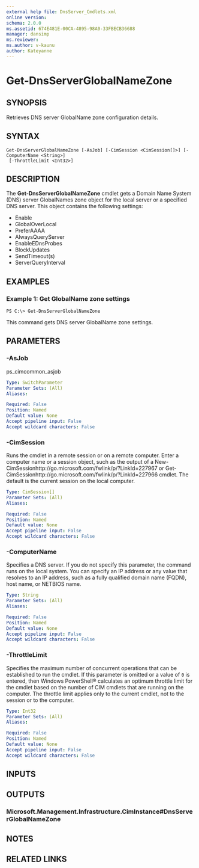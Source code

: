 ```yaml
---
external help file: DnsServer_Cmdlets.xml
online version: 
schema: 2.0.0
ms.assetid: 674E481E-00CA-4895-98A0-33FBECB36688
manager: dansimp
ms.reviewer:
ms.author: v-kaunu
author: Kateyanne
---
```


# Get-DnsServerGlobalNameZone

## SYNOPSIS
Retrieves DNS server GlobalName zone configuration details.

## SYNTAX

```
Get-DnsServerGlobalNameZone [-AsJob] [-CimSession <CimSession[]>] [-ComputerName <String>]
 [-ThrottleLimit <Int32>]
```

## DESCRIPTION
The **Get-DnsServerGlobalNameZone** cmdlet gets a Domain Name System (DNS) server GlobalNames zone object for the local server or a specified DNS server.
This object contains the following settings: 

- Enable
- GlobalOverLocal
- PreferAAAA
- AlwaysQueryServer
- EnableEDnsProbes
- BlockUpdates
- SendTimeout(s)
- ServerQueryInterval

## EXAMPLES

### Example 1: Get GlobalName zone settings
```
PS C:\> Get-DnsServerGlobalNameZone
```

This command gets DNS server GlobalName zone settings.

## PARAMETERS

### -AsJob
ps_cimcommon_asjob

```yaml
Type: SwitchParameter
Parameter Sets: (All)
Aliases: 

Required: False
Position: Named
Default value: None
Accept pipeline input: False
Accept wildcard characters: False
```

### -CimSession
Runs the cmdlet in a remote session or on a remote computer.
Enter a computer name or a session object, such as the output of a New-CimSessionhttp://go.microsoft.com/fwlink/p/?LinkId=227967 or Get-CimSessionhttp://go.microsoft.com/fwlink/p/?LinkId=227966 cmdlet.
The default is the current session on the local computer.

```yaml
Type: CimSession[]
Parameter Sets: (All)
Aliases: 

Required: False
Position: Named
Default value: None
Accept pipeline input: False
Accept wildcard characters: False
```

### -ComputerName
Specifies a DNS server.
If you do not specify this parameter, the command runs on the local system.
You can specify an IP address or any value that resolves to an IP address, such as a fully qualified domain name (FQDN), host name, or NETBIOS name.

```yaml
Type: String
Parameter Sets: (All)
Aliases: 

Required: False
Position: Named
Default value: None
Accept pipeline input: False
Accept wildcard characters: False
```

### -ThrottleLimit
Specifies the maximum number of concurrent operations that can be established to run the cmdlet.
If this parameter is omitted or a value of `0` is entered, then Windows PowerShell® calculates an optimum throttle limit for the cmdlet based on the number of CIM cmdlets that are running on the computer.
The throttle limit applies only to the current cmdlet, not to the session or to the computer.

```yaml
Type: Int32
Parameter Sets: (All)
Aliases: 

Required: False
Position: Named
Default value: None
Accept pipeline input: False
Accept wildcard characters: False
```

## INPUTS

## OUTPUTS

### Microsoft.Management.Infrastructure.CimInstance#DnsServerGlobalNameZone

## NOTES

## RELATED LINKS



